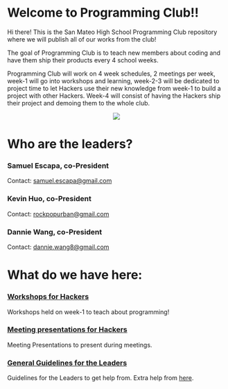 # Welcome to Programming Club!!

Hi there! This is the San Mateo High School Programming Club repository where
we will publish all of our works from the club!

The goal of Programming Club is to teach new members about coding and have
them ship their products every 4 school weeks.

Programming Club will work on 4 week schedules, 2 meetings per week, week-1 will
go into workshops and learning, week-2-3 will be dedicated to project time to
let Hackers use their new knowledge from week-1 to build a project with other
Hackers. Week-4 will consist of having the Hackers ship their project and
demoing them to the whole club.

<div align="center"><img src="https://avatars3.githubusercontent.com/u/9454733?v=3&u=f69ad58af2af64608df9a2ec594a7e6ad1cdfaad&s=460"></div>

# Who are the leaders?

### Samuel Escapa, co-President

Contact: samuel.escapa@gmail.com

### Kevin Huo, co-President

Contact: rockpopurban@gmail.com

### Dannie Wang, co-President

Contact: dannie.wang8@gmail.com


# What do we have here:

### [Workshops for Hackers](workshops/README.md)

Workshops held on week-1 to teach about programming!

### [Meeting presentations for Hackers](meetings/README.md)

Meeting Presentations to present during meetings.

### [General Guidelines for the Leaders](guidelines/README.md)

Guidelines for the Leaders to get help from. Extra help from [here](https://github.com/hackedu/hack-camp/blob/248ee44840753ed1892cf6e918cb21cb6db77906/cohort_4/playbook/ACTIVITIES.md).
